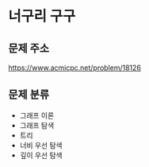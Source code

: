 # 너구리 구구
## 문제 주소
https://www.acmicpc.net/problem/18126

## 문제 분류
- 그래프 이론
- 그래프 탐색
- 트리
- 너비 우선 탐색
- 깊이 우선 탐색
